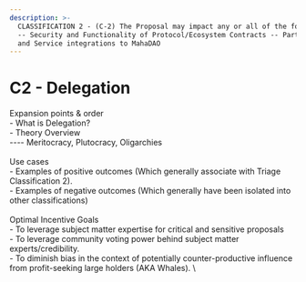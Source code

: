 ```yaml
---
description: >-
  CLASSIFICATION 2 - (C-2) The Proposal may impact any or all of the following; 
  -- Security and Functionality of Protocol/Ecosystem Contracts -- Partnership
  and Service integrations to MahaDAO
---
```


# C2 - Delegation

Expansion points & order\
\- What is Delegation?\
\- Theory Overview\
\---- Meritocracy, Plutocracy, Oligarchies \
\
Use cases\
\- Examples of positive outcomes (Which generally associate with Triage Classification 2).\
\- Examples of negative outcomes (Which generally have been isolated into other classifications)\
\
Optimal Incentive Goals\
\- To leverage subject matter expertise for critical and sensitive proposals\
\- To leverage community voting power behind subject matter experts/credibility. \
\- To diminish bias in the context of potentially counter-productive influence from profit-seeking large holders (AKA Whales). \
